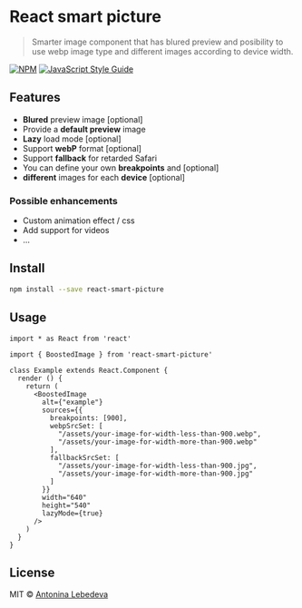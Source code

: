 # React smart picture

> Smarter image component that has blured preview and posibility to use webp image type and different images according to device width.

[![NPM](https://img.shields.io/npm/v/example_lib.svg)](https://www.npmjs.com/package/react-smart-picture) [![JavaScript Style Guide](https://img.shields.io/badge/code_style-standard-brightgreen.svg)](https://standardjs.com)

## Features

- **Blured** preview image [optional]
- Provide a **default preview** image
- **Lazy** load mode [optional]
- Support **webP** format [optional]
- Support **fallback** for retarded Safari
- You can define your own **breakpoints** and [optional]
- **different** images for each **device** [optional]


### Possible enhancements

- Custom animation effect / css
- Add support for videos
- ...


## Install

```bash
npm install --save react-smart-picture
```

## Usage

```tsx
import * as React from 'react'

import { BoostedImage } from 'react-smart-picture'

class Example extends React.Component {
  render () {
    return (
      <BoostedImage
        alt={"example"}
        sources={{
          breakpoints: [900],
          webpSrcSet: [
            "/assets/your-image-for-width-less-than-900.webp",
            "/assets/your-image-for-width-more-than-900.webp"
          ],
          fallbackSrcSet: [
            "/assets/your-image-for-width-less-than-900.jpg",
            "/assets/your-image-for-width-more-than-900.jpg"
          ]
        }}
        width="640"
        height="540"
        lazyMode={true}
      />
    )
  }
}
```

## License

MIT © [Antonina Lebedeva](https://github.com/lebtonya)
